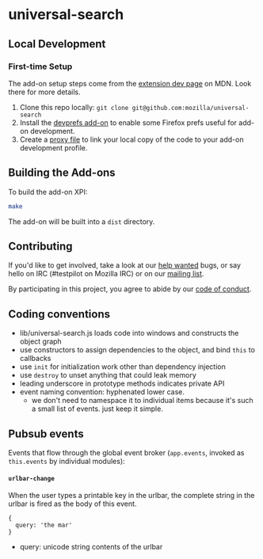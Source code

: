 # universal-search

## Local Development

### First-time Setup

The add-on setup steps come from the [extension dev page] on MDN. Look there for more details.

1. Clone this repo locally: `git clone git@github.com:mozilla/universal-search`
1. Install the [devprefs add-on] to enable some Firefox prefs useful for add-on development.
1. Create a [proxy file] to link your local copy of the code to your add-on development profile.

[extension dev page]: https://developer.mozilla.org/en-US/Add-ons/Setting_up_extension_development_environment
[devprefs add-on]: https://add-ons.mozilla.org/en-US/firefox/add-on/devprefs/
[proxy file]: https://developer.mozilla.org/en-US/Add-ons/Setting_up_extension_development_environment#Firefox_extension_proxy_file

## Building the Add-ons

To build the add-on XPI:

```bash
make
```

The add-on will be built into a `dist` directory.

## Contributing

If you'd like to get involved, take a look at our [help wanted] bugs, or say hello on IRC (#testpilot on Mozilla IRC) or on our [mailing list].

By participating in this project, you agree to abide by our [code of conduct](./CODE_OF_CONDUCT.md).

[help wanted]: https://github.com/mozilla/universal-search/issues?q=is%3Aopen+is%3Aissue+label%3A%22help+wanted%22
[mailing list]: https://mail.mozilla.org/listinfo/testpilot-dev

## Coding conventions

- lib/universal-search.js loads code into windows and constructs the object graph
- use constructors to assign dependencies to the object, and bind `this` to callbacks
- use `init` for initialization work other than dependency injection
- use `destroy` to unset anything that could leak memory
- leading underscore in prototype methods indicates private API
- event naming convention: hyphenated lower case.
	- we don't need to namespace it to individual items because it's such a small list of events. just keep it simple.

## Pubsub events

Events that flow through the global event broker (`app.events`, invoked as
`this.events` by individual modules):

#### `urlbar-change`

When the user types a printable key in the urlbar, the complete string in
the urlbar is fired as the body of this event.

```
{
  query: 'the mar'
}
```

- query: unicode string contents of the urlbar

